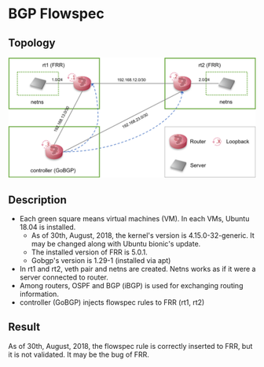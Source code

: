 # BGP Flowspec

## Topology

![](img/flowspec_topology.png)


## Description

* Each green square means virtual machines (VM). In each VMs, Ubuntu 18.04 is installed.
	* As of 30th, August, 2018, the kernel's version is 4.15.0-32-generic. It may be changed along with Ubuntu bionic's update.
	* The installed version of FRR is 5.0.1.
	* Gobgp's version is 1.29-1 (installed via apt)
* In rt1 and rt2, veth pair and netns are created. Netns works as if it were a server connected to router.
* Among routers, OSPF and BGP (iBGP) is used for exchanging routing information.
* controller (GoBGP) injects flowspec rules to FRR (rt1, rt2)

## Result

As of 30th, August, 2018, the flowspec rule is correctly inserted to FRR, but it is not validated. It may be the bug of FRR.